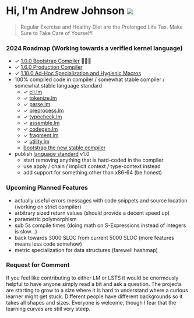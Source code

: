 # Hi, I'm Andrew Johnson ![](https://komarev.com/ghpvc/?username=andrew-johnson-4)

> Regular Exercise and Healthy Diet are the Prolonged Life Tax. Make Sure to Take Care of Yourself!

### 2024 Roadmap (Working towards a verified kernel language)

* ✓ [1.0.0 Bootstrap Compiler](https://github.com/andrew-johnson-4/-/releases/tag/1.0.0) 🥳🎉🎁
* ✓ [1.6.0 Production Compiler](https://github.com/andrew-johnson-4/-/releases/tag/1.6.0)
* ✓ [1.10.0 Ad-Hoc Specialization and Hygienic Macros](https://github.com/andrew-johnson-4/-/releases/tag/1.10.0)
* 100% compiled code in compiler / somewhat stable compiler / somewhat stable language standard
  * ✓ [cli.lm](https://github.com/andrew-johnson-4/lambda-mountain/blob/main/STRICT/cli.lm)
  * ✓ [tokenize.lm](https://github.com/andrew-johnson-4/lambda-mountain/blob/main/STRICT/tokenize.lm)
  * ✓ [parse.lm](https://github.com/andrew-johnson-4/lambda-mountain/blob/main/STRICT/parse.lm)
  * ✓ [preprocess.lm](https://github.com/andrew-johnson-4/lambda-mountain/blob/main/STRICT/preprocess.lm)
  * ✓ [typecheck.lm](https://github.com/andrew-johnson-4/lambda-mountain/blob/main/STRICT/typecheck.lm)
  * ✓ [assemble.lm](https://github.com/andrew-johnson-4/lambda-mountain/blob/main/STRICT/assemble.lm)
  * ✓ [codegen.lm](https://github.com/andrew-johnson-4/lambda-mountain/blob/main/STRICT/codegen.lm)
  * ✓ [fragment.lm](https://github.com/andrew-johnson-4/lambda-mountain/blob/main/STRICT/fragment.lm)
  * ✓ [utility.lm](https://github.com/andrew-johnson-4/lambda-mountain/blob/main/STRICT/utility.lm)
  * [bootstrap the new stable compiler](https://github.com/andrew-johnson-4/lambda-mountain/issues/282)
* publish [language standard](https://github.com/andrew-johnson-4/lambda-mountain/wiki/Unopinionated-Philosophy#standards) v1.0
  * start removing anything that is hard-coded in the compiler
  * use apply / chain / implicit context / type-context instead
  * add support for something other than x86-64 (be honest)

### Upcoming Planned Features

* actually useful errors messages with code snippets and source location (working on strict compiler)
* arbitrary sized return values (should provide a decent speed up)
* parametric polymorphism
* sub 5s compile times (doing math on S-Expressions instead of integers is slow...)
* back towards 3000 SLOC from current 5000 SLOC (more features means less code somehow)
* metric specialization for data structures (farewell hashmap)

### Request for Comment

If you feel like contributing to either LM or LSTS it would be enormously helpful to have anyone simply read a bit and ask a question. 
The projects are starting to grow to a size where it is hard to understand where a curious learner might get stuck.
Different people have different backgrounds so it takes all shapes and sizes.
Everyone is welcome, though I fear that the learning curves are still very steep.

